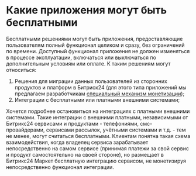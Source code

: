 # Какие приложения могут быть бесплатными
Бесплатными решениями могут быть приложения, предоставляющие пользователям полный функционал целиком и сразу, без ограничений по времени. Доступный функционал приложения не должен изменяться в процессе эксплуатации, включаться или выключаться по дополнительным условиям или оплате. К таким решениям могут относиться:
1. Решения для миграции данных пользователей из сторонних продуктов и платформ в Битриск24 (для этого типа приложений мы предлагаем разработчикам [специальный механизм монетизации](https://development.bitrix24.site/migration/));
2. Интеграции с бесплатными или платными внешними системами;

Хочется подробнее остановиться на интеграциях с платными внешними системами. Такие интеграции с внешними платными, независимыми от Битрикс24 сервисами и продуктами - телефониями, смс-провайдерами, сервисами рассылок, учётными системами и т.д. - тем не менее, могут считаться бесплатными. Клиентам понятна такая схема взаимодействия, когда владелец сервиса зарабатывает непосредственно на самом сервисе (принимая платежи за свой сервис и продукт самостоятельно на своей стороне), но размещает в Битрикс24 Маркет бесплатную интеграцию сервисом, не монетизируя непосредственно функционал интеграции. 